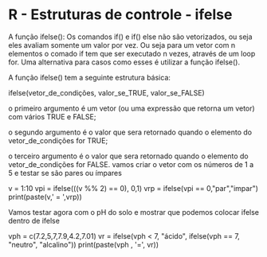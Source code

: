 # R - Estruturas de controle - ifelse 

A função ifelse(): Os comandos if() e if() else não são vetorizados, ou seja eles avaliam somente 
um valor por vez. Ou seja para um vetor com n elementos o comado if tem que ser executado n vezes, 
através de um loop for. Uma alternativa para casos como esses é utilizar a função ifelse().

A função ifelse() tem a seguinte estrutura básica:

ifelse(vetor_de_condições, valor_se_TRUE, valor_se_FALSE)

o primeiro argumento é um vetor (ou uma expressão que retorna um vetor) com vários TRUE e FALSE;

o segundo argumento é o valor que sera retornado quando o elemento do vetor_de_condições for TRUE;

o terceiro argumento é o valor que sera retornado quando o elemento do vetor_de_condições for FALSE.
vamos criar o vetor com os números de 1 a 5 e testar se são pares ou ímpares

v = 1:10
vpi = ifelse(((v %% 2) == 0), 0,1)
vrp = ifelse(vpi == 0,"par","impar")
print(paste(v,' = ',vrp))

Vamos testar agora com o pH do solo e mostrar que podemos colocar ifelse dentro de ifelse

 vph = c(7.2,5,7,7.9,4.2,7.01)
 vr = ifelse(vph < 7, "ácido", ifelse(vph == 7, "neutro", "alcalino"))
 print(paste(vph , '=', vr))

